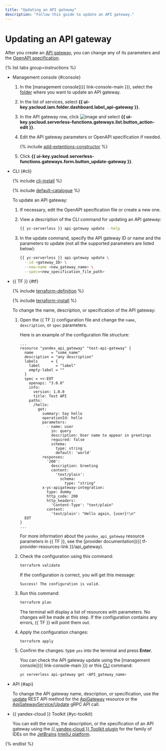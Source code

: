 ```yaml
---
title: "Updating an API gateway"
description: "Follow this guide to update an API gateway."
---
```


# Updating an API gateway

After you create an [API gateway](../concepts/index.md), you can change any of its parameters and the [OpenAPI specification](https://en.wikipedia.org/wiki/OpenAPI_Specification).

{% list tabs group=instructions %}

- Management console {#console}

   1. In the [management console]({{ link-console-main }}), select the [folder](../../resource-manager/concepts/resources-hierarchy.md#folder) where you want to update an API gateway.
   1. In the list of services, select **{{ ui-key.yacloud.iam.folder.dashboard.label_api-gateway }}**.
   1. In the API gateway row, click ![image](../../_assets/console-icons/ellipsis.svg) and select **{{ ui-key.yacloud.serverless-functions.gateways.list.button_action-edit }}**.
   1. Edit the API gateway parameters or OpenAPI specification if needed.

      {% include [add-extentions-constructor](../../_includes/api-gateway/add-extentions-constructor.md) %}

   1. Click **{{ ui-key.yacloud.serverless-functions.gateways.form.button_update-gateway }}**.

- CLI {#cli}

   {% include [cli-install](../../_includes/cli-install.md) %}

   {% include [default-catalogue](../../_includes/default-catalogue.md) %}

   To update an API gateway:

   1. If necessary, edit the OpenAPI specification file or create a new one.
   1. View a description of the CLI command for updating an API gateway:

      ```bash
      {{ yc-serverless }} api-gateway update --help
      ```

   1. In the update command, specify the API gateway ID or name and the parameters to update (not all the supported parameters are listed below):

      ```bash
      {{ yc-serverless }} api-gateway update \
        --id <gateway_ID> \
        --new-name <new_gateway_name> \
        --spec=<new_specification_file_path>
      ```

- {{ TF }} {#tf}

   {% include [terraform-definition](../../_tutorials/_tutorials_includes/terraform-definition.md) %}

   {% include [terraform-install](../../_includes/terraform-install.md) %}

   To change the name, description, or specification of the API gateway:

   1. Open the {{ TF }} configuration file and change the `name`, `description`, or `spec` parameters.

      Here is an example of the configuration file structure:

      ```hcl
      ...
      resource "yandex_api_gateway" "test-api-gateway" {
        name        = "some_name"
        description = "any description"
        labels      = {
          label       = "label"
          empty-label = ""
        }
        spec = <<-EOT
          openapi: "3.0.0"
          info:
            version: 1.0.0
            title: Test API
          paths:
            /hello:
              get:
                summary: Say hello
                operationId: hello
                parameters:
                  - name: user
                    in: query
                    description: User name to appear in greetings
                    required: false
                    schema:
                      type: string
                      default: 'world'
                responses:
                  '200':
                    description: Greeting
                    content:
                      'text/plain':
                        schema:
                          type: "string"
                x-yc-apigateway-integration:
                  type: dummy
                  http_code: 200
                  http_headers:
                    'Content-Type': "text/plain"
                  content:
                    'text/plain': "Hello again, {user}!\n"
        EOT
      }
      ...
      ```

      For more information about the `yandex_api_gateway` resource parameters in {{ TF }}, see the [provider documentation]({{ tf-provider-resources-link }}/api_gateway).

   1. Check the configuration using this command:

      ```bash
      terraform validate
      ```

      If the configuration is correct, you will get this message:

      ```text
      Success! The configuration is valid.
      ```

   1. Run this command:

      ```bash
      terraform plan
      ```

      The terminal will display a list of resources with parameters. No changes will be made at this step. If the configuration contains any errors, {{ TF }} will point them out.

   1. Apply the configuration changes:

      ```bash
      terraform apply
      ```

   1. Confirm the changes: type `yes` into the terminal and press **Enter**.

      You can check the API gateway update using the [management console]({{ link-console-main }}) or this [CLI](../../cli/) command:

      ```bash
      yc serverless api-gateway get <API_gateway_name>
      ```

- API {#api}

   To change the API gateway name, description, or specification, use the [update](../apigateway/api-ref/ApiGateway/update.md) REST API method for the [ApiGateway](../apigateway/api-ref/ApiGateway/index.md) resource or the [ApiGatewayService/Update](../apigateway/api-ref/grpc/apigateway_service.md#Update) gRPC API call.

- {{ yandex-cloud }} Toolkit {#yc-toolkit}

   You can edit the name, the description, or the specification of an API gateway using the [{{ yandex-cloud }} Toolkit plugin](https://github.com/yandex-cloud/ide-plugin-jetbrains/blob/master/README.en.md) for the family of IDEs on the [JetBrains](https://www.jetbrains.com/) [IntelliJ platform](https://www.jetbrains.com/opensource/idea/).

{% endlist %}